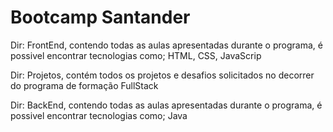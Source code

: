 <h1>Bootcamp Santander</h2>
<p>Dir: FrontEnd, contendo todas as aulas apresentadas durante o programa, é possivel encontrar tecnologias como; HTML, CSS, JavaScrip</p>
<p>Dir: Projetos, contém todos os projetos e desafios solicitados no decorrer do programa de formação FullStack</p>
<p>Dir: BackEnd, contendo todas as aulas apresentadas durante o programa, é possivel encontrar tecnologias como; Java</p>